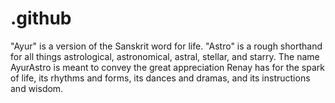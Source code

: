 # .github

"Ayur" is a version of the Sanskrit word for life. "Astro" is a rough shorthand for all things astrological, astronomical, astral, stellar, and starry. The name AyurAstro is meant to convey the great appreciation Renay has for the spark of life, its rhythms and forms, its dances and dramas, and its instructions and wisdom.
